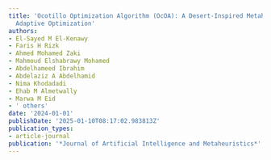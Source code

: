 ```yaml
---
title: 'Ocotillo Optimization Algorithm (OcOA): A Desert-Inspired Metaheuristic for
  Adaptive Optimization'
authors:
- El-Sayed M El-Kenawy
- Faris H Rizk
- Ahmed Mohamed Zaki
- Mahmoud Elshabrawy Mohamed
- Abdelhameed Ibrahim
- Abdelaziz A Abdelhamid
- Nima Khodadadi
- Ehab M Almetwally
- Marwa M Eid
- ' others'
date: '2024-01-01'
publishDate: '2025-01-10T08:17:02.983813Z'
publication_types:
- article-journal
publication: '*Journal of Artificial Intelligence and Metaheuristics*'
---
```

